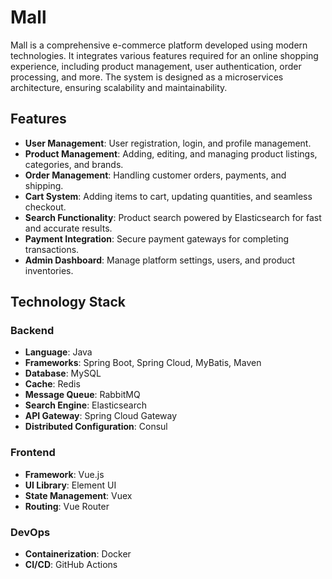 # Mall

Mall is a comprehensive e-commerce platform developed using modern technologies. It integrates various features required for an online shopping experience, including product management, user authentication, order processing, and more. The system is designed as a microservices architecture, ensuring scalability and maintainability.

## Features

- **User Management**: User registration, login, and profile management.
- **Product Management**: Adding, editing, and managing product listings, categories, and brands.
- **Order Management**: Handling customer orders, payments, and shipping.
- **Cart System**: Adding items to cart, updating quantities, and seamless checkout.
- **Search Functionality**: Product search powered by Elasticsearch for fast and accurate results.
- **Payment Integration**: Secure payment gateways for completing transactions.
- **Admin Dashboard**: Manage platform settings, users, and product inventories.

## Technology Stack

### Backend
- **Language**: Java
- **Frameworks**: Spring Boot, Spring Cloud, MyBatis, Maven
- **Database**: MySQL
- **Cache**: Redis
- **Message Queue**: RabbitMQ
- **Search Engine**: Elasticsearch
- **API Gateway**: Spring Cloud Gateway
- **Distributed Configuration**: Consul

### Frontend
- **Framework**: Vue.js
- **UI Library**: Element UI
- **State Management**: Vuex
- **Routing**: Vue Router

### DevOps
- **Containerization**: Docker
- **CI/CD**: GitHub Actions
